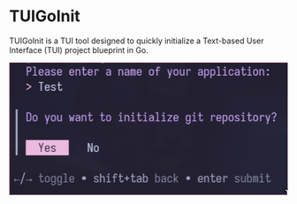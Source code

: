 # TUIGoInit

TUIGoInit is a TUI tool designed to quickly initialize a Text-based User Interface (TUI) project blueprint in Go.

![image](./public/image.png)

